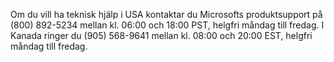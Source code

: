 Om du vill ha teknisk hjälp i USA kontaktar du Microsofts produktsupport på (800) 892-5234 mellan kl. 06:00 och 18:00 PST, helgfri måndag till fredag. I Kanada ringer du (905) 568-9641 mellan kl. 08:00 och 20:00 EST, helgfri måndag till fredag.

<!--HONumber=May16_HO2-->


